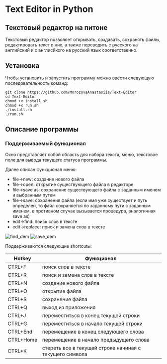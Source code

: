 # Text Editor in Python
## Текстовый редактор на питоне
Текстовый редактор позволяет открывать, создавать, сохранять файлы, редактировать текст в них, а также переводить с русского на английский и с англисйкого на русский язык соответственно.

## Установка
Чтобы установить и запустить программу можно ввести следующую последовательность команд:
```
git clone https://github.com/MorozovaAnastasiia/Text-Editor
cd Text-Editor
chmod +x install.sh
chmod +x run.sh
./install.sh
./run.sh
```

## Описание программы
### Поддерживаемый функционал
Окно представляет собой область для набора текста, меню, текстовое поле для вывода текущего статуса программы. 

Далее описан функционал меню:
- file->new: создание нового файла
- file->open: открытие существующего файла в редакторе
- file->save as: сохранение существующего файла с заданным именем и выбранным путем
- file->save: сохранения файла (если имя уже существует и путь определен, то файл сохраняется по заданному пути с заданным именем, в противном случае вызывается процедура, аналогичная save as)
- edit->find: поиск слов в тексте
- edit->replace: поиск и замена слов в тексте

![find_dem](https://user-images.githubusercontent.com/109852961/234075709-c1b2d4ec-b0bf-41cb-bf5b-8526a5d0646b.PNG)
![save_dem](https://user-images.githubusercontent.com/109852961/234075722-52d53125-0f37-4490-a898-db85c3b6cc14.PNG)

Поддерживаются следующие shortcutы:

| Hotkey | Функционал |
| ------ | ------ |
| CTRL+F | поиск слов в тексте |
| CTRL+R | поиск и замена слов в тексте |
| CTRL+N | создание нового файла |
| CTRL+O | открытие файла |
| CTRL+S | сохранение файла |
| CTRL+Q | выход из приложения |
| CTRL+J | переместиться в конец текущей строки |
| CTRL+G | переместиться в начало текущей строки |
| CTRL+End | перемещение в конец следующего слова |
| CTRL+Home | перемещение в начало предыдущего слова |
| CTRL+K | стереть все в текущей строке начиная с текущего символа |
